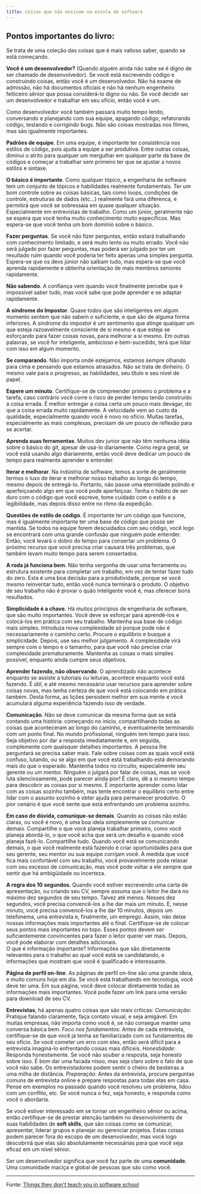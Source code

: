 ```yaml
---
title: Coisas que não ensinam na escola de software
---
```


## Pontos importantes do livro:

Se trata de uma coleção das coisas que é mais valioso saber, quando se está começando.

**Você é um desenvolvedor?** (Quando alguém ainda não sabe se é digno de ser chamado de desenvolvedor). Se você está escrevendo código e construindo coisas, então você é um desenvolvedor. Não há exame de admissão, não há documentos oficiais e não há nenhum engenheiro feiticeiro sênior que possa considerá-lo digno ou não. Se você decidir ser um desenvolvedor e trabalhar em seu ofício, então você é um.

Como desenvolvedor você também passará muito tempo lendo, conversando e planejando com sua equipe, apagando código, refatorando código, testando e corrigindo bugs. Não são coisas mostradas nos filmes, mas são igualmente importantes.

**Padrões de equipe**. Em uma equipe, é importante ter consistência nos estilos de código, pois ajuda a equipe a ser produtiva. Entre outras coisas, diminui o atrito para qualquer um mergulhar em qualquer parte da base de códigos e começar a trabalhar sem primeiro ter que se ajustar a novos estilos e sintaxe.

**O básico é importante**. Como qualquer tópico, a engenharia de software tem um conjunto de tópicos e habilidades realmente fundamentais. Ter um bom controle sobre as coisas básicas, tais como loops, condições de controle, estruturas de dados (etc...) realmente fará uma diferenca, e permitirá que você se sobressaia em quase qualquer situação. Especialmente em entrevistas de trabalho.
Como um júnior, geralmente não se espera que você tenha muito conhecimento muito específicos. Mas espera-se que você tenha um bom domínio sobre o básico.

**Fazer perguntas**. Se você não fizer perguntas, então estará trabalhando com conhecimento limitado, e será muito lento ou muito errado. Você não será julgado por fazer perguntas, mas poderá ser julgado por ter um resultado ruim quando você poderia ter feito apenas uma simples pergunta. Espera-se que os devs júnior não saibam tudo, mas espera-se que você aprenda rapidamente e obtenha orientação de mais membros seniores rapidamente.

**Não sabendo**. A confiança vem quando você finalmente percebe que é impossível saber tudo, mas você sabe que pode aprender e se adaptar rapidamente.

**A síndrome do Impostor**. Quase todos que são inteligentes em algum momento sentem que não sabem o suficiente, e que são de alguma forma inferiores. A síndrome do impostor é um sentimento que atinge qualquer um que esteja razoavelmente consciente de si mesmo e que esteja se esforçando para fazer coisas novas, para melhorar a si mesmo. Em outras palavras, se você for inteligente, ambicioso e bem-sucedido, terá que lidar com isso em algum momento.

**Se comparando**. Não importa onde estejamos, estamos sempre olhando para cima e pensando que estamos atrasados. Não se trata de dinheiro. O mesmo vale para o progresso, as habilidades, seu título e seu nível de papel.

**Espere um minuto**. Certifique-se de compreender primeiro o problema e a tarefa, caso contrário você corre o risco de perder tempo tendo construído a coisa errada. É melhor entregar a coisa certa um pouco mais devagar, do que a coisa errada muito rapidamente. A velocidade vem ao custo da qualidade, especialmente quando você é novo no ofício. Muitas tarefas, especialmente as mais complexas, precisam de um pouco de reflexão para se acertar.

**Aprenda suas ferramentas**. Muitos dev junior que não têm nenhuma idéia sobre o básico do git, apesar de usá-lo diariamente. Como regra geral, se você está usando algo diariamente, então você deve dedicar um pouco de tempo para realmente aprender e entender.

**Iterar e melhorar**. Na indústria de software, temos a sorte de geralmente termos o luxo de iterar e melhorar nosso trabalho ao longo do tempo, mesmo depois de entregá-lo. Portanto, não passe uma eternidade polindo e aperfeiçoando algo em que você pode aperfeiçoar. Tenha o hábito de ser duro com o código que você escreve, tome cuidado com o estilo e a legibilidade, mas depois disso entre no ritmo da expedição.

**Questões de estilo de código**. É importante ter um código que funcione, mas é igualmente importante ter uma base de código que possa ser mantida. Se todos na equipe forem descuidados com seu código, você logo se encontrará com uma grande confusão que ninguém pode entender. Então, você levará o dobro do tempo para consertar um problema. O próximo recurso que você precisa criar causará três problemas, que também levam muito tempo para serem consertados.

**A roda já funciona bem**. Não tenha vergonha de usar uma ferramenta ou estrutura existente para completar um trabalho, em vez de tentar fazer tudo do zero. Esta é uma boa decisão para a produtividade, porque se você mesmo reinventar tudo, então você nunca terminará o produto. O objetivo de seu trabalho não é provar o quão inteligente você é, mas oferecer bons resultados.

**Simplicidade é a chave.** Há muitos princípios de engenharia de software, que são muito importantes. Você deve se esforçar para aprendê-los e colocá-los em prática com seu trabalho. Mantenha sua base de código mais simples. Introduza nova complexidade só porque pode não é necessariamente o caminho certo. Procure o equilíbrio e busque a simplicidade. Depois, use seu melhor julgamento.
A complexidade virá sempre com o tempo e o tamanho, para que você não precise criar complexidade prematuramente. Mantenha as coisas o mais simples possível, enquanto ainda cumpre seus objetivos.

**Aprender fazendo, não observando**. O aprendizado não acontece enquanto se assiste a tutoriais ou leituras, acontece enquanto você está fazendo. É útil, e até mesmo necessário usar recursos para aprender sobre coisas novas, mas tenha certeza de que você está colocando em prática também. Desta forma, as lições persistem melhor em sua mente e você acumulará alguma experiência fazendo isso de verdade. 

**Comunicação**. Não se deve comunicar da mesma forma que se está contando uma história: começando no início, compartilhando todas as coisas que aconteceram ao longo do caminho, e eventualmente terminando com um ponto final. No mundo profissional, ninguém tem tempo para isso. Seja objetivo por dar a resposta imediatamente e, em seguida, complemente com quaisquer detalhes importantes. A pessoa lhe perguntará se precisa saber mais.
Fale sobre coisas com as quais você está confuso, lutando, ou se algo em que você está trabalhando está demorando mais do que o esperado. Mantenha todos no circuito, especialmente seu gerente ou um mentor. Ninguém o julgará por falar de coisas, mas se você luta silenciosamente, pode parecer ainda pior! É claro, dê a si mesmo tempo para descobrir as coisas por si mesmo. É importante aprender como lidar com as coisas sozinho também, mas tente encontrar o equilíbrio certo entre lidar com o assunto sozinho e obter ajuda para permanecer produtivo. O pior cenário é que você sente que está enfrentando um problema sozinho.

**Em caso de dúvida, comunique-se demais**. Quando as coisas não estão claras, ou você é novo, é uma boa ideia simplesmente se comunicar demais. Compartilhe o que você planeja trabalhar primeiro, como você planeja abordá-lo, o que você acha que será um desafio e quando você planeja fazê-lo. Compartilhe tudo. Quando você está se comunicando demais, o que você realmente está fazendo é criar oportunidades para que seu gerente, seu mentor ou sua equipe corrijam você. À medida que você fica mais confortável com seu trabalho, você provavelmente pode relaxar com seu excesso de comunicação, mas você pode voltar a ele sempre que sentir que há ambigüidade ou incerteza.

**A regra dos 10 segundos**. Quando você estiver escrevendo uma carta de apresentação, ou criando seu CV, sempre assuma que o leitor lhe dará no máximo dez segundos de seu tempo. Talvez até menos. Nesses dez segundos, você precisa convencê-los a lhe dar mais um minuto. E, nesse minuto, você precisa convencê-los a lhe dar 10 minutos, depois um telefonema, uma entrevista e, finalmente, um emprego. 		Assim, não deixe nossas informações mais importantes até o final. Certifique-se de colocar seus pontos mais importantes no topo. Esses pontos devem ser suficientemente convincentes para fazer o leitor querer ver mais. Depois, você pode elaborar com detalhes adicionais. 		
O que é informação importante? Informações que são diretamente relevantes para o trabalho ao qual você está se candidatando, e informações que mostram que você é qualificado e interessante.

**Página de perfil on-line**. As páginas de perfil on-line são uma grande ideia, e muito comuns hoje em dia. Se você está trabalhando em tecnologia, você deve ter uma. 		Em sua página, você deve colocar diretamente todas as informações mais importantes. Você pode fazer um link para uma versão para download de seu CV.

**Entrevistas**, há apenas quatro coisas que são mais críticas: 
*Comunicação*: Pratique falando claramente, faça contato visual, e seja amigável. Em muitas empresas, não importa como você é, se não consegue manter uma conversa básica bem. 
*Foco nos fundamentos*: Antes de cada entrevista, certifique-se de que você já tenha se familiarizado com os fundamentos de seu ofício. Se você cometer um erro com eles, então será difícil para a entrevista imaginá-lo enfrentando coisas mais difíceis. 
*Honestidade*: Responda honestamente. Se você não souber a resposta, seja honesto sobre isso. É bom dar uma facada nisso, mas seja claro sobre o fato de que você não sabe. Os entrevistadores podem sentir o cheiro de besteiras a uma milha de distância. 		  *Preparação*: Antes da entrevista, procure perguntas comuns de entrevista online e prepare respostas para todas elas em casa. Pense em exemplos no passado quando você resolveu um problema, lidou com um conflito, etc. Se você nunca o fez, seja honesto, e responda como você o abordaria.

Se você estiver interessado em se tornar um engenheiro sênior ou acima, então certifique-se de prestar atenção também no desenvolvimento de suas habilidades de **soft skills**, que são coisas como se comunicar, apresentar, liderar grupos e planejar ou gerenciar projetos. Estas coisas podem parecer fora do escopo de um desenvolvedor, mas você logo descobrirá que elas são absolutamente necessárias para que você seja eficaz em um nível sênior.

Ser um desenvolvedor significa que você faz parte de uma **comunidade**. Uma comunidade maciça e global de pessoas que são como você.

---

Fonte: [Things they don't teach you in software school](https://sneub.gumroad.com/l/gxwwsl)
